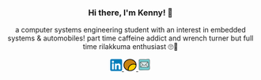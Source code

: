 <h3 align="center"> Hi there, I'm Kenny! 👋 </h3>
<p align="center"> a computer systems engineering student with an interest in embedded systems & automobiles! part time caffeine addict and wrench turner but full time rilakkuma enthusiast 🙄🐻 </p>

<p align="center">
    <a href="https://www.linkedin.com/in/kenny-deng/"> <img src="images/linkedin.svg" height="24" alt="LinkedIn">
    <a href="https://kennydeng.com/"> <img src="images/website.svg" height="24" alt="Website">
    <a href="mailto:contact@kennydeng.com"> <img src="images/mail.svg" height="26" alt="Resume">
</p>

<!--
**kennyddeng/kennyddeng** is a ✨ _special_ ✨ repository because its `README.md` (this file) appears on your GitHub profile.

Here are some ideas to get you started:

- 🔭 I’m currently working on ...
- 🌱 I’m currently learning ...
- 👯 I’m looking to collaborate on ...
- 🤔 I’m looking for help with ...
- 💬 Ask me about ...
- 📫 How to reach me: ...
- 😄 Pronouns: ...
- ⚡ Fun fact: ...
-->
